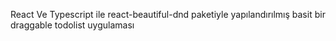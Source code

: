 React Ve Typescript ile 
react-beautiful-dnd paketiyle yapılandırılmış basit bir draggable todolist uygulaması